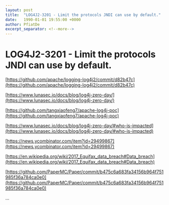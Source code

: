 ```yaml
---
layout: post
title:  "LOG4J2-3201 - Limit the protocols JNDI can use by default."
date:   1990-01-01 19:55:00 +0000
author: PfiatDe
excerpt_separator: <!--more-->
---
```


# LOG4J2-3201 - Limit the protocols JNDI can use by default.

[https://github.com/apache/logging-log4j2/commit/d82b47c](https://github.com/apache/logging-log4j2/commit/d82b47c)

[https://www.lunasec.io/docs/blog/log4j-zero-day/](https://www.lunasec.io/docs/blog/log4j-zero-day/)

[https://github.com/tangxiaofeng7/apache-log4j-poc](https://github.com/tangxiaofeng7/apache-log4j-poc)

[https://www.lunasec.io/docs/blog/log4j-zero-day/#who-is-impacted](https://www.lunasec.io/docs/blog/log4j-zero-day/#who-is-impacted)

[https://news.ycombinator.com/item?id=29499867](https://news.ycombinator.com/item?id=29499867)

[https://en.wikipedia.org/wiki/2017_Equifax_data_breach#Data_breach](https://en.wikipedia.org/wiki/2017_Equifax_data_breach#Data_breach)

[https://github.com/PaperMC/Paper/commit/b475c6a683fa34156b964f751985f36a784ca0e0](https://github.com/PaperMC/Paper/commit/b475c6a683fa34156b964f751985f36a784ca0e0)

...
<!--more-->

